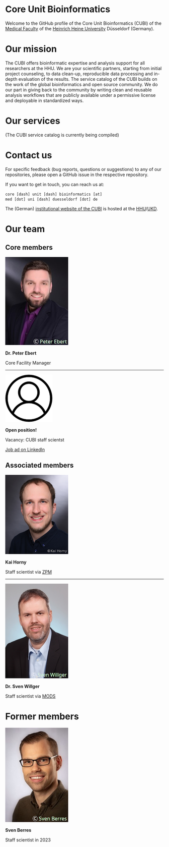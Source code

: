 # Core Unit Bioinformatics

Welcome to the GitHub profile of the Core Unit Bioinformatics (CUBI) of the
[Medical Faculty](https://www.medizin.hhu.de/en/) of the
[Heinrich Heine University](https://www.hhu.de/en/) Düsseldorf (Germany).

# Our mission

The CUBI offers bioinformatic expertise and analysis support for all researchers at the HHU. We are your scientific partners, starting from initial
project counseling, to data clean-up, reproducible data processing and in-depth evaluation of the results. The service catalog of the CUBI builds
on the work of the global bioinformatics and open source community. We do our part in giving back to the community by writing clean and reusable
analysis workflows that are publicly available under a permissive license and deployable in standardized ways.

# Our services

(The CUBI service catalog is currently being compiled)

# Contact us

For specific feedback (bug reports, questions or suggestions) to any of our repositories, please open a GitHub issue in the respective repository.

If you want to get in touch, you can reach us at:

```
core [dash] unit [dash] bioinformatics [at]
med [dot] uni [dash] duesseldorf [dot] de
```

The (German) [institutional website of the CUBI](https://www.uniklinik-duesseldorf.de/patienten-besucher/klinikeninstitutezentren/institut-fuer-medizinische-biometrie-und-bioinformatik/core-unit-bioinformatik)
is hosted at the
[HHU](https://www.hhu.de/en/)/[UKD](https://www.uniklinik-duesseldorf.de).

# Our team

## Core members

![Dr. Peter Ebert](https://github.com/core-unit-bioinformatics/.github/raw/main/img/staff/pebert_cr.jpg)

**Dr. Peter Ebert**

Core Facility Manager

---

![Your picture](https://github.com/core-unit-bioinformatics/.github/raw/main/img/icon_abstract.jpg)

**Open position!**

Vacancy: CUBI staff scientst

[Job ad on LinkedIn](https://www.linkedin.com/jobs/view/3674694028)


## Associated members

![Kai Horny](https://github.com/core-unit-bioinformatics/.github/raw/main/img/staff/khorny_cr.jpg)

**Kai Horny**

Staff scientist via [ZPM](https://dnpm.de/de/zentren-des-dnpm/zpm-duesseldorf/)

---

![Dr. Sven Willger](https://github.com/core-unit-bioinformatics/.github/raw/main/img/staff/swillger_cr.jpg)

**Dr. Sven Willger**

Staff scientist via [MODS](https://https://www.mods.hhu.de/en/)


# Former members

![sven_berres](https://github.com/core-unit-bioinformatics/.github/raw/main/img/staff/sberres_cr.jpg)

**Sven Berres**

Staff scientist in 2023